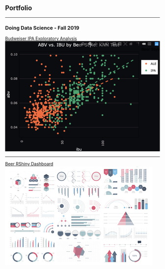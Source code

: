 ## Portfolio

---
### Doing Data Science - Fall 2019

[Budweiser IPA Exploratory Analysis](/eda.html)
<img src="https://github.com/bstephan94/bstephan94.github.io/blob/master/images/dds_midterm1_thumbnail.png"/>

---
[Beer RShiny Dashboard](/dds_rshiny/app.r)
<img src="images/dummy_thumbnail.jpg?raw=true"/>




